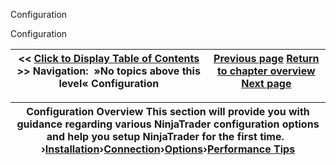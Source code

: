 ﻿


Configuration






















Configuration







| \<\< [Click to Display Table of Contents](configuration.md) \>\> **Navigation:**   »No topics above this level«   Configuration | [Previous page](using_3rd_party_add-ons.md) [Return to chapter overview](welcome.md) [Next page](installation.md) |
| --- | --- |













| Configuration Overview This section will provide you with guidance regarding various NinjaTrader configuration options and help you setup NinjaTrader for the first time.   ›[Installation](installation.md)›[Connection](connecting.md)›[Options](options.md)›[Performance Tips](performance_tips.md) |
| --- |










